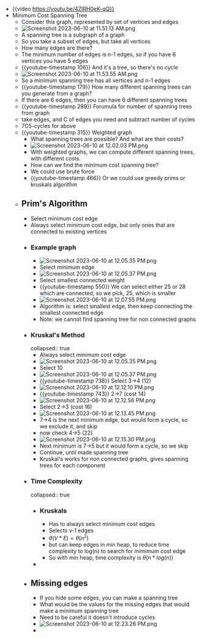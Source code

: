 - {{video https://youtu.be/4ZlRH0eK-qQ}}
- Minimum Cost Spanning Tree
	- Consider this graph, represented by set of vertices and edges
	- ![Screenshot 2023-06-10 at 11.51.13 AM.png](../assets/Screenshot_2023-06-10_at_11.51.13_AM_1686433895678_0.png)
	- A spanning tree is a subgraph of a graph
	- So you take a subset of edges, but take all vertices
	- How many edges are there?
	- The minimum number of edges is n-1 edges, so if you have 6 vertices you have 5 edges
	- {{youtube-timestamp 106}} And it's a tree, so there's no cycle
	- ![Screenshot 2023-06-10 at 11.53.55 AM.png](../assets/Screenshot_2023-06-10_at_11.53.55_AM_1686434057394_0.png)
	- So a minimum spanning tree has all vertices and n-1 edges
	- {{youtube-timestamp 179}} How many different spanning trees can you generate from a graph?
	- If there are 6 edges, then you can have 6 different spanning trees
	- {{youtube-timestamp 289}} Forumula for number of spanning trees from graph
	- take edges, and C of edges you need and subtract number of cycles
	- 7C5-cycles for above
	- {{youtube-timestamp 315}} Weighted graph
		- What spanning trees are possible? And what are their costs?
		- ![Screenshot 2023-06-10 at 12.02.03 PM.png](../assets/Screenshot_2023-06-10_at_12.02.03_PM_1686434586660_0.png)
		- With weighted graphs, we can compute different spanning trees, with different costs.
		- How can we find the minimum cost spanning tree?
		- We could use brute force
		- {{youtube-timestamp 466}} Or we could use greedy prims or kruskals algorithm
	- ## Prim's Algorithm
		- Select minimum cost edge
		- Always select minimum cost edge, but only ones that are connected to existing vertices
		- ### Example graph
			- ![Screenshot 2023-06-10 at 12.05.35 PM.png](../assets/Screenshot_2023-06-10_at_12.05.35_PM_1686434762668_0.png)
			- Select minimum edge
			- ![Screenshot 2023-06-10 at 12.05.37 PM.png](../assets/Screenshot_2023-06-10_at_12.05.37_PM_1686434775657_0.png)
			- Select smallest connected weight
			- {{youtube-timestamp 550}} We can select either 25 or 28 which are connected, so we pick, 25, which is smaller
			- ![Screenshot 2023-06-10 at 12.07.55 PM.png](../assets/Screenshot_2023-06-10_at_12.07.55_PM_1686434889988_0.png)
			- Algorithm is: select smallest edge, then keep connecting the smallest connected edge
			- Note: we cannot find spanning tree for non connected graphs
		- ### Kruskal's Method
		  collapsed:: true
			- Always select minimum cost edge
			- ![Screenshot 2023-06-10 at 12.05.35 PM.png](../assets/Screenshot_2023-06-10_at_12.05.35_PM_1686435058617_0.png)
			- Select 10
			- ![Screenshot 2023-06-10 at 12.05.37 PM.png](../assets/Screenshot_2023-06-10_at_12.05.37_PM_1686435075853_0.png)
			- {{youtube-timestamp 738}} Select 3->4 (12)
			- ![Screenshot 2023-06-10 at 12.12.10 PM.png](../assets/Screenshot_2023-06-10_at_12.12.10_PM_1686435146655_0.png)
			- {{youtube-timestamp 743}} 2->7 (cost 14)
			- ![Screenshot 2023-06-10 at 12.12.56 PM.png](../assets/Screenshot_2023-06-10_at_12.12.56_PM_1686435188769_0.png)
			- Select 2->3 (cost 16)
			- ![Screenshot 2023-06-10 at 12.13.45 PM.png](../assets/Screenshot_2023-06-10_at_12.13.45_PM_1686435241487_0.png)
			- 7->4 is the next minimum edge, but would form a cycle, so we exclude it, and skip
			- now check 4->5 (22)
			- ![Screenshot 2023-06-10 at 12.15.30 PM.png](../assets/Screenshot_2023-06-10_at_12.15.30_PM_1686435357610_0.png)
			- Next minimum is 7->5 but it would form a cycle, so we skip
			- Continue, until made spanning tree
			- Kruskal's works for non connected graphs, gives spanning trees for each component
		- ### Time Complexity
		  collapsed:: true
			- ### Kruskals
				- Has to always select minimum cost edges
				- Selects v-1 edges
				- $\theta(V*E) = \theta(n^2)$
				- but can keep edges in min heap, to reduce time complexity to log(n) to search for mimimum cost edge
				- So with min heap, time complexity is $\theta(n*log(n))$
			-
		- ## Missing edges
			- If you hide some edges, you can make a spanning tree
			- What would be the values for the missing edges that would make a minimum spanning tree
			- Need to be careful it doesn't introduce cycles
			- ![Screenshot 2023-06-10 at 12.23.26 PM.png](../assets/Screenshot_2023-06-10_at_12.23.26_PM_1686435843372_0.png)
			-